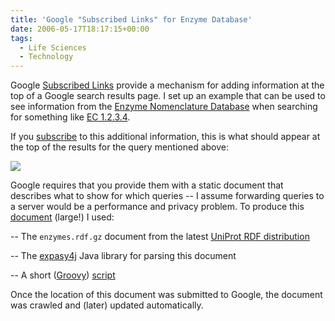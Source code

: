 ```yaml
---
title: 'Google "Subscribed Links" for Enzyme Database'
date: 2006-05-17T18:17:15+00:00
tags:
  - Life Sciences
  - Technology
---
```


Google [Subscribed Links](http://www.google.com/coop/subscribedlinks/) provide a mechanism for adding information at the top of a Google search results page. I set up an example that can be used to see information from the [Enzyme Nomenclature Database](http://expasy.org/enzyme/) when searching for something like [EC 1.2.3.4](http://google.com/search?q=EC+1.2.3.4).

If you [subscribe](http://www.google.com/coop/trust/add?user=006535421108032988823&sig=__Taczx2Qav_fQJr8Elwn-beZC-pY=) to this additional information, this is what should appear at the top of the results for the query mentioned above:

![](screenshot.png)

Google requires that you provide them with a static document that describes what to show for which queries -- I assume forwarding queries to a server would be a performance and privacy problem. To produce this [document](enzyme.xml) (large!) I used:

-- The `enzymes.rdf.gz` document from the latest [UniProt RDF distribution](http://dev.isb-sib.ch/projects/uniprot-rdf/)
  
-- The [expasy4j](http://dev.isb-sib.ch/projects/expasy4j/) Java library for parsing this document
  
-- A short ([Groovy](http://groovy.codehaus.org/)) [script](enzyme2coop.g)

Once the location of this document was submitted to Google, the document was crawled and (later) updated automatically.
